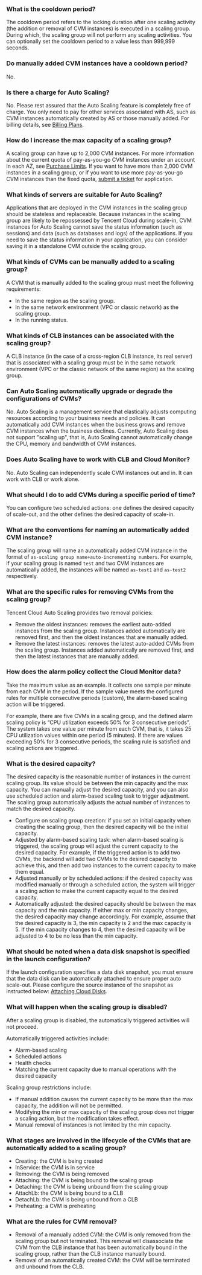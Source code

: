 [](id:Q1)
### What is the cooldown period?
The cooldown period refers to the locking duration after one scaling activity (the addition or removal of CVM instances) is executed in a scaling group. During which, the scaling group will not perform any scaling activities. You can optionally set the cooldown period to a value less than 999,999 seconds.

[](id:Q2)
### Do manually added CVM instances have a cooldown period?
No.

[](id:Q3)
### Is there a charge for Auto Scaling?
No. Please rest assured that the Auto Scaling feature is completely free of charge.
You only need to pay for other services associated with AS, such as CVM instances automatically created by AS or those manually added. For billing details, see [Billing Plans](https://intl.cloud.tencent.com/document/product/213/2180).

[](id:Q4)
### How do I increase the max capacity of a scaling group?
A scaling group can have up to 2,000 CVM instances. For more information about the current quota of pay-as-you-go CVM instances under an account in each AZ, see [Purchase Limits](https://intl.cloud.tencent.com/document/product/213/2664). If you want to have more than 2,000 CVM instances in a scaling group, or if you want to use more pay-as-you-go CVM instances than the fixed quota, [submit a ticket](https://console.intl.cloud.tencent.com/workorder/category) for application.

[](id:Q5)
### What kinds of servers are suitable for Auto Scaling?
Applications that are deployed in the CVM instances in the scaling group should be stateless and replaceable. Because instances in the scaling group are likely to be repossessed by Tencent Cloud during scale-in, CVM instances for Auto Scaling cannot save the status information (such as sessions) and data (such as databases and logs) of the applications. If you need to save the status information in your application, you can consider saving it in a standalone CVM outside the scaling group.

[](id:Q6)
### What kinds of CVMs can be manually added to a scaling group?
A CVM that is manually added to the scaling group must meet the following requirements:
- In the same region as the scaling group.
- In the same network environment (VPC or classic network) as the scaling group.
- In the running status.

[](id:Q7)
### What kinds of CLB instances can be associated with the scaling group?
A CLB instance (in the case of a cross-region CLB instance, its real server) that is associated with a scaling group must be in the same network environment (VPC or the classic network of the same region) as the scaling group.

[](id:Q8)
### Can Auto Scaling automatically upgrade or degrade the configurations of CVMs?
No. Auto Scaling is a management service that elastically adjusts computing resources according to your business needs and policies. It can automatically add CVM instances when the business grows and remove CVM instances when the business declines. Currently, Auto Scaling does not support "scaling up", that is, Auto Scaling cannot automatically change the CPU, memory and bandwidth of CVM instances.

[](id:Q9)
### Does Auto Scaling have to work with CLB and Cloud Monitor?
No. Auto Scaling can independently scale CVM instances out and in. It can work with CLB or work alone.

[](id:Q10)
### What should I do to add CVMs during a specific period of time?
You can configure two scheduled actions: one defines the desired capacity of scale-out, and the other defines the desired capacity of scale-in.


[](id:Q17)
### What are the conventions for naming an automatically added CVM instance?
The scaling group will name an automatically added CVM instance in the format of `as-scaling group name+auto-incrementing numbers`.
For example, if your scaling group is named `test` and two CVM instances are automatically added, the instances will be named `as-test1` and `as-test2` respectively.

[](id:Q11)
### What are the specific rules for removing CVMs from the scaling group?
Tencent Cloud Auto Scaling provides two removal policies:
- Remove the oldest instances: removes the earliest auto-added instances from the scaling group. Instances added automatically are removed first, and then the oldest instances that are manually added.
- Remove the latest instances: removes the latest auto-added CVMs from the scaling group. Instances added automatically are removed first, and then the latest instances that are manually added.

[](id:Q12)
### How does the alarm policy collect the Cloud Monitor data?
Take the maximum value as an example. It collects one sample per minute from each CVM in the period. If the sample value meets the configured rules for multiple consecutive periods (custom), the alarm-based scaling action will be triggered.

For example, there are five CVMs in a scaling group, and the defined alarm scaling policy is “CPU utilization exceeds 50% for 3 consecutive periods”. The system takes one value per minute from each CVM, that is, it takes 25 CPU utilization values within one period (5 minutes). If there are values exceeding 50% for 3 consecutive periods, the scaling rule is satisfied and scaling actions are triggered.

[](id:Q13)
### What is the desired capacity?
The desired capacity is the reasonable number of instances in the current scaling group. Its value should be between the min capacity and the max capacity. You can manually adjust the desired capacity, and you can also use scheduled action and alarm-based scaling task to trigger adjustment. The scaling group automatically adjusts the actual number of instances to match the desired capacity.
- Configure on scaling group creation: if you set an initial capacity when creating the scaling group, then the desired capacity will be the initial capacity.
- Adjusted by alarm-based scaling task: when alarm-based scaling is triggered, the scaling group will adjust the current capacity to the desired capacity. For example, if the triggered action is to add two CVMs, the backend will add two CVMs to the desired capacity to achieve this, and then add two instances to the current capacity to make them equal.
- Adjusted manually or by scheduled actions: if the desired capacity was modified manually or through a scheduled action, the system will trigger a scaling action to make the current capacity equal to the desired capacity.
- Automatically adjusted: the desired capacity should be between the max capacity and the min capacity. If either max or min capacity changes, the desired capacity may change accordingly. For example, assume that the desired capacity is 3, the min capacity is 2 and the max capacity is 5. If the min capacity changes to 4, then the desired capacity will be adjusted to 4 to be no less than the min capacity.

### What should be noted when a data disk snapshot is specified in the launch configuration?
If the launch configuration specifies a data disk snapshot, you must ensure that the data disk can be automatically attached to ensure proper auto scale-out. Please configure the source instance of the snapshot as instructed below:
[Attaching Cloud Disks](https://intl.cloud.tencent.com/document/product/362/32401).

[](id:Q14)
### What will happen when the scaling group is disabled?
After a scaling group is disabled, the automatically triggered activities will not proceed.

Automatically triggered activities include:
- Alarm-based scaling
- Scheduled actions
- Health checks
- Matching the current capacity due to manual operations with the desired capacity

Scaling group restrictions include:
- If manual addition causes the current capacity to be more than the max capacity, the addition will not be permitted.
- Modifying the min or max capacity of the scaling group does not trigger a scaling action, but the modification takes effect.
- Manual removal of instances is not limited by the min capacity.

[](id:Q15)
### What stages are involved in the lifecycle of the CVMs that are automatically added to a scaling group?
- Creating: the CVM is being created
- InService: the CVM is in service
- Removing: the CVM is being removed
- Attaching: the CVM is being bound to the scaling group
- Detaching: the CVM is being unbound from the scaling group
- AttachLb: the CVM is being bound to a CLB
- DetachLb: the CVM is being unbound from a CLB
- Preheating: a CVM is preheating

[](id:Q16)
### What are the rules for CVM removal?
- Removal of a manually added CVM: the CVM is only removed from the scaling group but not terminated. This removal will disassociate the CVM from the CLB instance that has been automatically bound in the scaling group, rather than the CLB instance manually bound.
- Removal of an automatically created CVM: the CVM will be terminated and unbound from the CLB.

